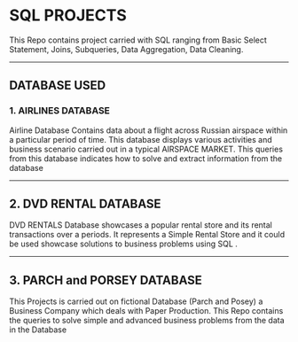 # SQL PROJECTS
  This Repo contains project carried with SQL ranging from Basic Select Statement, Joins, Subqueries, Data Aggregation, Data Cleaning. 

------------------------------
## DATABASE USED 

### 1. AIRLINES DATABASE
Airline Database Contains data about a flight across Russian airspace within a particular period of time. 
This database displays various activities and business scenario carried out in a typical AIRSPACE MARKET.
This queries from this database indicates how to solve and extract information from the database

-----------------------------
## 2. DVD RENTAL DATABASE
DVD RENTALS Database showcases a popular rental store and its rental transactions over a periods. It represents a Simple Rental Store and it could be used showcase solutions to business problems using SQL .

----------------------------- 
## 3. PARCH and PORSEY DATABASE

This Projects is carried out on fictional Database (Parch and Posey) a Business Company which deals with Paper Production. This Repo contains the queries to solve simple and advanced business problems from
the data in the Database
